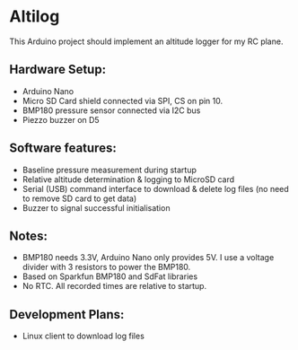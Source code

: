 Altilog
========

This Arduino project should implement an altitude logger for my RC plane.

Hardware Setup:
----------------
- Arduino Nano
- Micro SD Card shield connected via SPI, CS on pin 10.
- BMP180 pressure sensor connected via I2C bus
- Piezzo buzzer on D5

Software features:
------------------
- Baseline pressure measurement during startup
- Relative altitude determination & logging to MicroSD card
- Serial (USB) command interface to download & delete log files (no need to remove SD card to get data)
- Buzzer to signal successful initialisation

Notes:
-------
- BMP180 needs 3.3V, Arduino Nano only provides 5V. I use a voltage divider with 3 resistors to power the BMP180.
- Based on Sparkfun BMP180 and SdFat libraries
- No RTC. All recorded times are relative to startup.

Development Plans:
------------------
- Linux client to download log files

